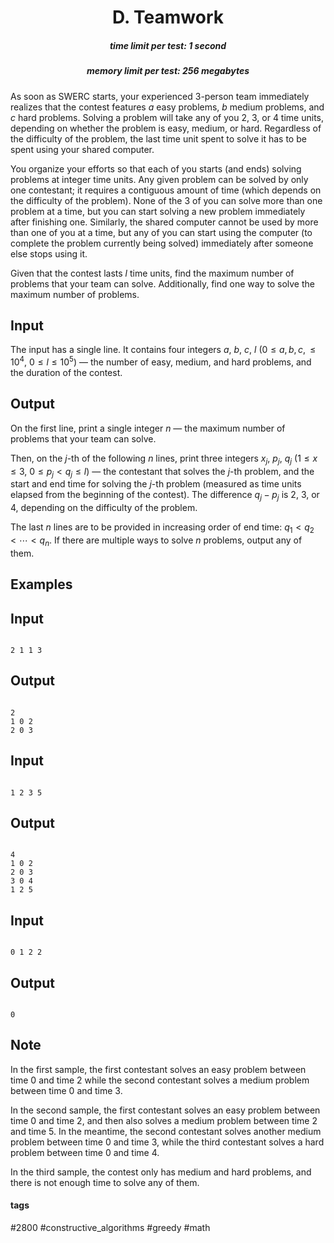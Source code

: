 <h1 style='text-align: center;'> D. Teamwork</h1>

<h5 style='text-align: center;'>time limit per test: 1 second</h5>
<h5 style='text-align: center;'>memory limit per test: 256 megabytes</h5>

As soon as SWERC starts, your experienced $3$-person team immediately realizes that the contest features $a$ easy problems, $b$ medium problems, and $c$ hard problems. Solving a problem will take any of you $2$, $3$, or $4$ time units, depending on whether the problem is easy, medium, or hard. Regardless of the difficulty of the problem, the last time unit spent to solve it has to be spent using your shared computer.

You organize your efforts so that each of you starts (and ends) solving problems at integer time units. Any given problem can be solved by only one contestant; it requires a contiguous amount of time (which depends on the difficulty of the problem). None of the $3$ of you can solve more than one problem at a time, but you can start solving a new problem immediately after finishing one. Similarly, the shared computer cannot be used by more than one of you at a time, but any of you can start using the computer (to complete the problem currently being solved) immediately after someone else stops using it.

Given that the contest lasts $l$ time units, find the maximum number of problems that your team can solve. Additionally, find one way to solve the maximum number of problems.

## Input

The input has a single line. It contains four integers $a$, $b$, $c$, $l$ ($0 \leq a, b, c, \leq 10^4$, $0 \le l \le 10^5$) — the number of easy, medium, and hard problems, and the duration of the contest.

## Output

On the first line, print a single integer $n$ — the maximum number of problems that your team can solve.

Then, on the $j$-th of the following $n$ lines, print three integers $x_j$, $p_j$, $q_j$ ($1 \leq x \leq 3$, $0 \leq p_j < q_j \leq l$) — the contestant that solves the $j$-th problem, and the start and end time for solving the $j$-th problem (measured as time units elapsed from the beginning of the contest). The difference $q_j - p_j$ is $2$, $3$, or $4$, depending on the difficulty of the problem.

The last $n$ lines are to be provided in increasing order of end time: $q_1 < q_2 < \cdots < q_n$. If there are multiple ways to solve $n$ problems, output any of them.

## Examples

## Input


```

2 1 1 3

```
## Output


```

2
1 0 2
2 0 3

```
## Input


```

1 2 3 5

```
## Output


```

4
1 0 2
2 0 3
3 0 4
1 2 5

```
## Input


```

0 1 2 2

```
## Output


```

0

```
## Note

In the first sample, the first contestant solves an easy problem between time $0$ and time $2$ while the second contestant solves a medium problem between time $0$ and time $3$.

In the second sample, the first contestant solves an easy problem between time $0$ and time $2$, and then also solves a medium problem between time $2$ and time $5$. In the meantime, the second contestant solves another medium problem between time $0$ and time $3$, while the third contestant solves a hard problem between time $0$ and time $4$.

In the third sample, the contest only has medium and hard problems, and there is not enough time to solve any of them.



#### tags 

#2800 #constructive_algorithms #greedy #math 